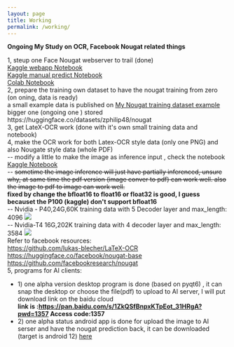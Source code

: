 ```yaml
---
layout: page
title: Working
permalink: /working/
---
```


<div class="py-2">
    <p class="My project">
    <b>Ongoing My Study on OCR, Facebook Nougat related things</b>
    <p class="Detail">
        1, steup one Face Nougat webserver to trail (done) <br>                    
        <a href="https://www.kaggle.com/code/zphilip/nougat-app">Kaggle webapp Notebook</a><br>
        <a href="https://www.kaggle.com/code/zphilip/nougat-predict">Kaggle manual predict Notebook</a><br>
        <a href="https://gist.github.com/zphilip/91f8f4831470ac530feb38566e9b0892#file-nougat-ipynb">Colab Notebook</a><br>
        2, prepare the training own dataset to have the nougat training from zero (on oning, data is ready) <br>
        a small example data is published on <a href="https://www.kaggle.com/datasets/zphilip/nougat-training-dataset-example/data">My Nougat training dataset example</a><br>
        bigger one (ongoing one ) stored https://huggingface.co/datasets/zphilip48/nougat <br>
        3, get LateX-OCR work (done with it's own small training data and notebook) <br>
        4, make the OCR work for both Latex-OCR style data (only one PNG) and also Nougate style data (whole PDF)<br>
            -- modify a little to make the image as inference input , check the notebook  <a href="https://www.kaggle.com/code/zphilip/nougat-app">Kaggle Notebook</a> <br>
            -- <strike> sometime the image inference will just have partially inferenced, unsure why, at same time the pdf version (image conver to pdf) can work well.
                also the image to pdf to image can work well. </strike> <br> 
                <b>fixed by change the bfloat16 to float16 or float32 is good, I guess becauset the P100 (kaggle) don't support bfloat16</b><br>
            -- Nvidia - P40,24G,60K training data with 5 Decoder layer and max_length: 4096 <img src="\images\Snipaste_2023-10-24_14-41-09.png" /> <br>                            
            -- Nvidia-T4 16G,202K training data with 4 decoder layer and max_length: 3584 <img src="\images\Snipaste_2023-10-24_14-44-51.png" /> <br>
    Refer to facebook resources: <br>
    <a href="https://github.com/lukas-blecher/LaTeX-OCR">https://github.com/lukas-blecher/LaTeX-OCR</a><br>
    <a href="https://huggingface.co/facebook/nougat-base">https://huggingface.co/facebook/nougat-base</a><br>
    <a href="https://github.com/facebookresearch/nougat">https://github.com/facebookresearch/nougat</a><br>
        5, programs for AI clients:<br>
        <ul style="list-style-type:disc">
        <li>1) one alpha version desktop program is done (based on pyqt6) , it can snap the desktop or choose the file(pdf) to upload to AI server, I will put download link on the baidu cloud <br> 
        <b>link is :<a href="https://pan.baidu.com/s/1ZkQSfBnpxKTpEot_31HRgA?pwd=1357">https://pan.baidu.com/s/1ZkQSfBnpxKTpEot_31HRgA?pwd=1357</a>  Access code:1357</b><br></li>
        <li>2) one alpha status android app is done for upload the image to AI serser and have the nougat prediction back, it can be downloaded (target is android 12) <a href="/download/app-release.apk">here </a><br></li>                        
        </ul>
    </p> 
</p>   
</div>